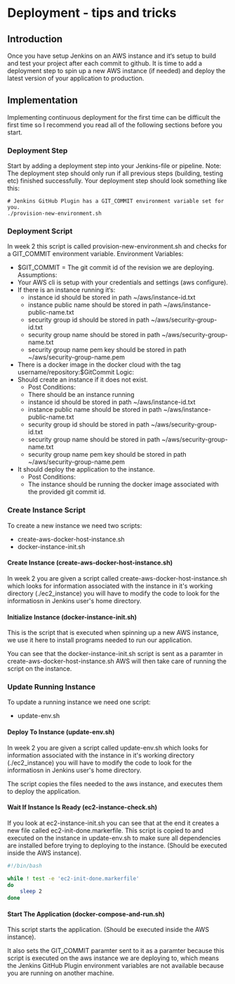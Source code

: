 # Deployment - tips and tricks

## Introduction
Once you have setup Jenkins on an AWS instance and it‘s setup to build and test your project after each commit to github. It is time to add a deployment step to spin up a new AWS instance (if needed) and deploy the latest version of your application to production.

## Implementation
Implementing continuous deployment for the first time can be difficult the first time so I recommend you read all of the following sections before you start.

### Deployment Step
Start by adding a deployment step into your Jenkins-file or pipeline.
Note: The deployment step should only run if all previous steps (building, testing etc) finished successfully.
Your deployment step should look something like this:
~~~
# Jenkins GitHub Plugin has a GIT_COMMIT environment variable set for you.
./provision-new-environment.sh
~~~

### Deployment Script
In week 2 this script is called provision-new-environment.sh and checks for a GIT_COMMIT environment variable.
Environment Variables:
* $GIT_COMMIT = The git commit id of the revision we are deploying.
Assumptions:
* Your AWS cli is setup with your credentials and settings (aws configure).
* If there is an instance running it‘s:
    * instance id should be stored in path ~/aws/instance-id.txt
    * instance public name should be stored in path ~/aws/instance-public-name.txt
    * security group id should be stored in path ~/aws/security-group-id.txt
    * security group name should be stored in path ~/aws/security-group-name.txt
    * security group name pem key should be stored in path ~/aws/security-group-name.pem
* There is a docker image in the docker cloud with the tag username/repository:$GitCommit
Logic:
* Should create an instance if it does not exist.
    * Post Conditions:
    * There should be an instance running
    * instance id should be stored in path ~/aws/instance-id.txt
    * instance public name should be stored in path ~/aws/instance-public-name.txt
    * security group id should be stored in path ~/aws/security-group-id.txt
    * security group name should be stored in path ~/aws/security-group-name.txt
    * security group name pem key should be stored in path ~/aws/security-group-name.pem
* It should deploy the application to the instance.
    * Post Conditions:
    * The instance should be running the docker image associated with the provided git commit id.

### Create Instance Script
To create a new instance we need two scripts:
* create-aws-docker-host-instance.sh
* docker-instance-init.sh

#### Create Instance (create-aws-docker-host-instance.sh)
In week 2 you are given a script called create-aws-docker-host-instance.sh which looks for information associated with the instance in it's working directory (./ec2_instance) you will have to modify the code to look for the informatiosn in Jenkins user's home directory.

#### Initialize Instance (docker-instance-init.sh)
This is the script that is executed when spinning up a new AWS instance, we use it here to install programs needed to run our application.

You can see that the docker-instance-init.sh script is sent as a paramter in create-aws-docker-host-instance.sh AWS will then take care of running the script on the instance.

### Update Running Instance

To update a running instance we need one script:
* update-env.sh

#### Deploy To Instance (update-env.sh)

In week 2 you are given a script called update-env.sh which looks for information associated with the instance in it's working directory (./ec2_instance) you will have to modify the code to look for the informatiosn in Jenkins user's home directory.

The script copies the files needed to the aws instance, and executes them to deploy the application.

#### Wait If Instance Is Ready (ec2-instance-check.sh)

If you look at ec2-instance-init.sh you can see that at the end it creates a new file called ec2-init-done.markerfile. This script is copied to and executed on the instance in update-env.sh to make sure all dependencies are installed before trying to deploying to the instance.
(Should be executed inside the AWS instance).

~~~bash
#!/bin/bash

while ! test -e 'ec2-init-done.markerfile'
do
    sleep 2
done
~~~

#### Start The Application (docker-compose-and-run.sh)

This script starts the application. (Should be executed inside the AWS instance).

It also sets the GIT_COMMIT paramter sent to it as a paramter because this script is executed on the aws instance we are deploying to, which means the Jenkins GitHub Plugin environment variables are not available because you are running on another machine.
